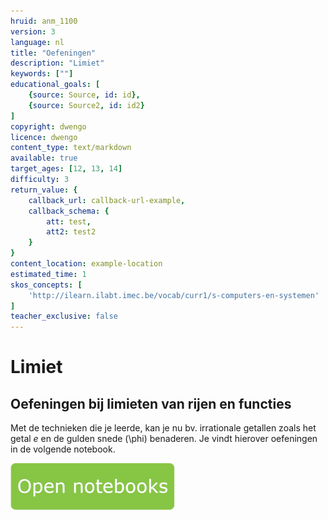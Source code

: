 ```yaml
---
hruid: anm_1100
version: 3
language: nl
title: "Oefeningen"
description: "Limiet"
keywords: [""]
educational_goals: [
    {source: Source, id: id}, 
    {source: Source2, id: id2}
]
copyright: dwengo
licence: dwengo
content_type: text/markdown
available: true
target_ages: [12, 13, 14]
difficulty: 3
return_value: {
    callback_url: callback-url-example,
    callback_schema: {
        att: test,
        att2: test2
    }
}
content_location: example-location
estimated_time: 1
skos_concepts: [
    'http://ilearn.ilabt.imec.be/vocab/curr1/s-computers-en-systemen'
]
teacher_exclusive: false
---
```


# Limiet

## Oefeningen bij limieten van rijen en functies
Met de technieken die je leerde, kan je nu bv. irrationale getallen zoals het getal *e* en de gulden snede \(\phi\) benaderen. Je vindt hierover oefeningen in de volgende notebook.

[![](embed/Knop.png "Knop")](https://kiks.ilabt.imec.be/jupyterhub/?id=6519 "Limiet van rij of functie")